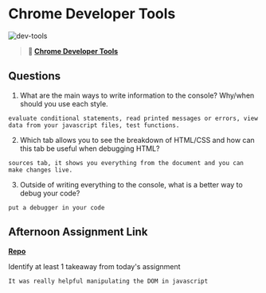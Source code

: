 # Chrome Developer Tools

![dev-tools](https://bcw.blob.core.windows.net/public/img/lesson-images/4571780153354770)

> **📖 [Chrome Developer Tools](https://codeworksacademy.com/fs-student-guide/resources/wk2/03-Chrome-Dev-Tools)**

## Questions

1. What are the main ways to write information to the console? Why/when should you use each style.
```
evaluate conditional statements, read printed messages or errors, view data from your javascript files, test functions.
```
2. Which tab allows you to see the breakdown of HTML/CSS and how can this tab be useful when debugging HTML?
```
sources tab, it shows you everything from the document and you can make changes live. 
```

3. Outside of writing everything to the console, what is a better way to debug your code?
```
put a debugger in your code 
```
## Afternoon Assignment Link

**[Repo](https://github.com/refous23?tab=repositories)**

Identify at least 1 takeaway from today's assignment
```
It was really helpful manipulating the DOM in javascript
```